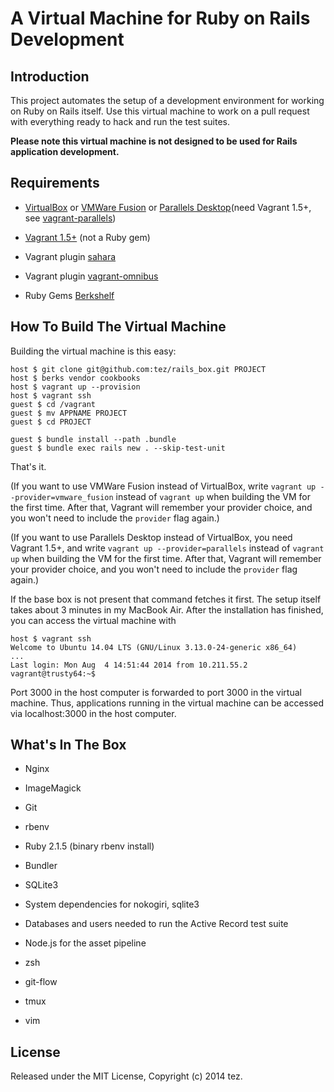 # A Virtual Machine for Ruby on Rails Development

## Introduction

This project automates the setup of a development environment for working on Ruby on Rails itself. Use this virtual machine to work on a pull request with everything ready to hack and run the test suites.

**Please note this virtual machine is not designed to be used for Rails application development.**

## Requirements

* [VirtualBox](https://www.virtualbox.org) or [VMWare Fusion](http://www.vmware.com/products/fusion) or [Parallels Desktop](http://www.parallels.com/products/desktop/)(need Vagrant 1.5+, see [vagrant-parallels](http://parallels.github.io/vagrant-parallels/docs/installation/index.html))

* [Vagrant 1.5+](http://vagrantup.com) (not a Ruby gem)

* Vagrant plugin [sahara](https://github.com/jedi4ever/sahara)

* Vagrant plugin [vagrant-omnibus](https://github.com/schisamo/vagrant-omnibus)

* Ruby Gems [Berkshelf](http://berkshelf.com/)

## How To Build The Virtual Machine

Building the virtual machine is this easy:

    host $ git clone git@github.com:tez/rails_box.git PROJECT
    host $ berks vendor cookbooks
    host $ vagrant up --provision
    host $ vagrant ssh
    guest $ cd /vagrant
    guest $ mv APPNAME PROJECT
    guest $ cd PROJECT
    
    guest $ bundle install --path .bundle
    guest $ bundle exec rails new . --skip-test-unit

That's it.

(If you want to use VMWare Fusion instead of VirtualBox, write `vagrant up --provider=vmware_fusion` instead of `vagrant up` when building the VM for the first time. After that, Vagrant will remember your provider choice, and you won't need to include the `provider` flag again.)

(If you want to use Parallels Desktop instead of VirtualBox, you need Vagrant 1.5+, and write `vagrant up --provider=parallels` instead of `vagrant up` when building the VM for the first time. After that, Vagrant will remember your provider choice, and you won't need to include the `provider` flag again.)

If the base box is not present that command fetches it first. The setup itself takes about 3 minutes in my MacBook Air. After the installation has finished, you can access the virtual machine with

    host $ vagrant ssh
    Welcome to Ubuntu 14.04 LTS (GNU/Linux 3.13.0-24-generic x86_64)
    ...
    Last login: Mon Aug  4 14:51:44 2014 from 10.211.55.2
    vagrant@trusty64:~$

Port 3000 in the host computer is forwarded to port 3000 in the virtual machine. Thus, applications running in the virtual machine can be accessed via localhost:3000 in the host computer.

## What's In The Box

* Nginx

* ImageMagick

* Git

* rbenv

* Ruby 2.1.5 (binary rbenv install)

* Bundler

* SQLite3

* System dependencies for nokogiri, sqlite3

* Databases and users needed to run the Active Record test suite

* Node.js for the asset pipeline

* zsh

* git-flow

* tmux

* vim

## License

Released under the MIT License, Copyright (c) 2014 tez.

